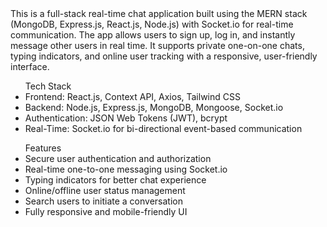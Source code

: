 <div>This is a full-stack real-time chat application built using the MERN stack (MongoDB, Express.js, React.js, Node.js) with Socket.io for real-time communication. The app allows users to sign up, log in, and instantly message other users in real time. It supports private one-on-one chats, typing indicators, and online user tracking with a responsive, user-friendly interface. </div>

<ul>Tech Stack
<li>Frontend: React.js, Context API, Axios, Tailwind CSS</li>

<li>Backend: Node.js, Express.js, MongoDB, Mongoose, Socket.io</li>

<li>Authentication: JSON Web Tokens (JWT), bcrypt</li>

<li>Real-Time: Socket.io for bi-directional event-based communication</li>
</ul>

<ul> Features
<li>Secure user authentication and authorization</li>
<li>Real-time one-to-one messaging using Socket.io</li>
<li>Typing indicators for better chat experience</li>
<li>Online/offline user status management</li>
<li>Search users to initiate a conversation</li>
<li>Fully responsive and mobile-friendly UI</li>
</ul>